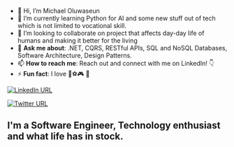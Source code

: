 - 👋 Hi, I’m Michael Oluwaseun
- 🌱 I’m currently learning Python for AI and some new stuff out of tech which is not limited to vocational skill.
- 💞️ I’m looking to collaborate on project that affects day-day life of humans and making it better for the living
- 💬 **Ask me about**: .NET, CQRS, RESTful APIs, SQL and NoSQL Databases, Software Architecture, Design Patterns.
- 📫 **How to reach me**: Reach out and connect with me on LinkedIn! 👇
- ⚡ **Fun fact**: I love 🎵⚽🎮 👩

[![LinkedIn URL](https://img.shields.io/static/v1?color=blue&label=linkedin&logo=linkedin&logoColor=white&style=for-the-badge&message=Connect)](https://www.linkedin.com/in/migel1234)

[![Twitter URL](https://img.shields.io/static/v1?color=blue&label=twitter&logo=twitter&logoColor=white&style=for-the-badge&message=Follow)](https://www.twitter.com/strtDev)

## **I'm a Software Engineer, Technology enthusiast and what life has in stock.**

<!---
migellars/migellars is a ✨ special ✨ repository because its `README.md` (this file) appears on your GitHub profile.
You can click the Preview link to take a look at your changes.
--->
